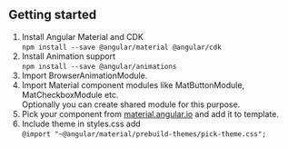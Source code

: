 ## Getting started

1. Install Angular Material and CDK  
```npm install --save @angular/material @angular/cdk```
2. Install Animation support  
```npm install --save @angular/animations```
3. Import BrowserAnimationModule.  
4. Import Material component modules like MatButtonModule, MatCheckboxModule etc.  
Optionally you can create shared module for this purpose.  
5. Pick your component from [material.angular.io](http://material.angular.io) and add it to template.  
6. Include theme in styles.css add  
```@import "~@angular/material/prebuild-themes/pick-theme.css";```
